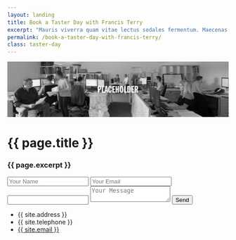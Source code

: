 ```yaml
---
layout: landing
title: Book a Taster Day with Francis Terry
excerpt: "Mauris viverra quam vitae lectus sodales fermentum. Maecenas scelerisque tempus imperdiet. Pellentesque habitant morbi tristique senectus et netus et malesuada."
permalink: /book-a-taster-day-with-francis-terry/
class: taster-day
---
```


<img src="/images/feature/taster-day-hero.jpg" class="landing-hero" alt="Francis Terry" />

<div class="article">

<h1>{{ page.title }}</h1>
<h3>{{ page.excerpt }}</h3>
<form action="//formspree.io/{{ site.email }}" method="post" id="contact-form">
	<input type="text" name="_gotcha" style="display:none" />
	<input type="hidden" name="_next" value="/contact-success">
	<input type="hidden" name="_subject" value="Francis Terry and Associates Contact Form" />
	<input type="text" name="Name" placeholder="Your Name">
	<input type="email" name="_replyto" placeholder="Your Email">
	<input id="product-selector" type="products" />
	<textarea name="Message" placeholder="Your Message"></textarea>
	<input type="submit" value="Send">
</form>

<ul class="contact-list">
	<li class="contact-address">{{ site.address }}</li>
	<li class="contact-tel">{{ site.telephone }}</li>
	<li class="contact-email"><a href="mailto:{{ site.email }}">{{ site.email }}</a></li>
</ul>
</div>

<script type="text/javascript">
  $(function() {
    var id = 'product-selector';
    $.get('/api/products', function(products) {
        $('#' + id).replaceWith(function() {
          return $("<select></select>").attr("id", id).attr("name", id);
        });
        
        $.each(products, function (i, product) {
          $('#' + id)
          .append("<option value='" + product.id + "'>" +
            product.name + " (£" + (product.price / 100).toFixed(2) + ")"
          + "</option>");
        });
    });
  });
</script>